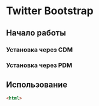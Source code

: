 # Twitter Bootstrap

## Начало работы

### Установка через CDM 

### Установка через PDM

## Использование

```html
<html>
```


